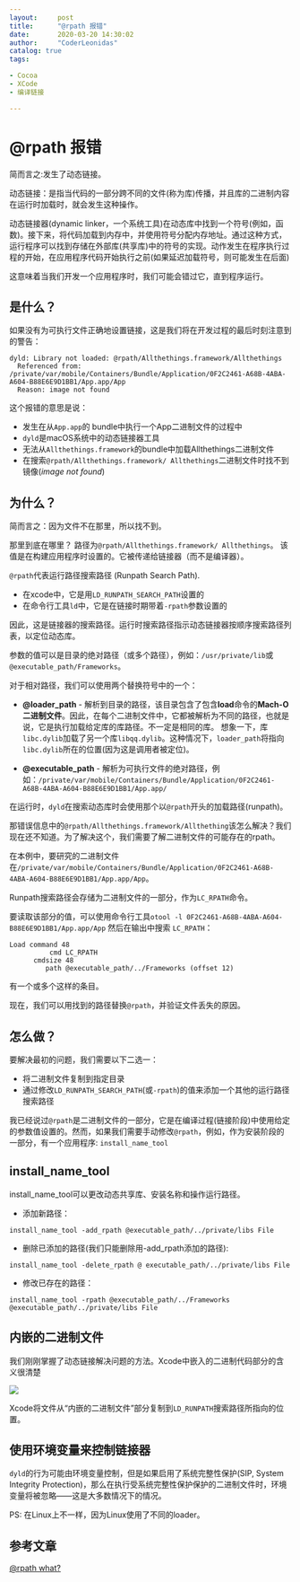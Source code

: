 ```yaml
---
layout:     post
title:      "@rpath 报错"
date:       2020-03-20 14:30:02
author:     "CoderLeonidas"
catalog: true
tags:

- Cocoa
- XCode
- 编译链接

---
```



# @rpath 报错

简而言之:发生了动态链接。

动态链接：是指当代码的一部分跨不同的文件(称为库)传播，并且库的二进制内容在运行时加载时，就会发生这种操作。

动态链接器(dynamic linker，一个系统工具)在动态库中找到一个符号(例如，函数)。接下来，将代码加载到内存中，并使用符号分配内存地址。通过这种方式，运行程序可以找到存储在外部库(共享库)中的符号的实现。动作发生在程序执行过程的开始，在应用程序代码开始执行之前(如果延迟加载符号，则可能发生在后面)

这意味着当我们开发一个应用程序时，我们可能会错过它，直到程序运行。

## 是什么？

如果没有为可执行文件正确地设置链接，这是我们将在开发过程的最后时刻注意到的警告：

```
dyld: Library not loaded: @rpath/Allthethings.framework/Allthethings
  Referenced from: /private/var/mobile/Containers/Bundle/Application/0F2C2461-A68B-4ABA-A604-B88E6E9D1BB1/App.app/App
  Reason: image not found
```

这个报错的意思是说：

- 发生在从`App.app`的 bundle中执行一个App二进制文件的过程中
- `dyld`是macOS系统中的动态链接器工具
- 无法从`Allthethings.framework`的bundle中加载Allthethings二进制文件
- 在搜索`@rpath/Allthethings.framework/ Allthethings`二进制文件时找不到镜像(*image not found*)

## 为什么？

简而言之：因为文件不在那里，所以找不到。

那里到底在哪里？ 路径为`@rpath/Allthethings.framework/ Allthethings`。 该值是在构建应用程序时设置的。它被传递给链接器（而不是编译器）。

`@rpath`代表运行路径搜索路径 (Runpath Search Path).

- 在xcode中，它是用`LD_RUNPATH_SEARCH_PATH`设置的
- 在命令行工具`ld`中，它是在链接时期带着`-rpath`参数设置的

因此，这是链接器的搜索路径。运行时搜索路径指示动态链接器按顺序搜索路径列表，以定位动态库。

参数的值可以是目录的绝对路径（或多个路径），例如：`/usr/private/lib`或`@executable_path/Frameworks`。

对于相对路径，我们可以使用两个替换符号中的一个：

- **@loader_path** - 解析到目录的路径，该目录包含了包含**load**命令的**Mach-O二进制文件**。因此，在每个二进制文件中，它都被解析为不同的路径，也就是说，它是执行加载给定库的库路径。不一定是相同的库。 想象一下，库`libc.dylib`加载了另一个库`libqq.dylib`。这种情况下，`loader_path`将指向`libc.dylib`所在的位置(因为这是调用者被定位)。

- **@executable_path** - 解析为可执行文件的绝对路径，例如：`/private/var/mobile/Containers/Bundle/Application/0F2C2461-A68B-4ABA-A604-B88E6E9D1BB1/App.app/`


在运行时，`dyld`在搜索动态库时会使用那个以`@rpath`开头的加载路径(runpath)。

那错误信息中的`@rpath/Allthethings.framework/Allthething`该怎么解决？我们现在还不知道。为了解决这个，我们需要了解二进制文件的可能存在的rpath。

在本例中，要研究的二进制文件在`/private/var/mobile/Containers/Bundle/Application/0F2C2461-A68B-4ABA-A604-B88E6E9D1BB1/App.app/App`。

Runpath搜索路径会存储为二进制文件的一部分，作为`LC_RPATH`命令。

要读取该部分的值，可以使用命令行工具`otool -l 0F2C2461-A68B-4ABA-A604-B88E6E9D1BB1/App.app/App` 然后在输出中搜索 `LC_RPATH`：

```
Load command 48
          cmd LC_RPATH
      cmdsize 48
         path @executable_path/../Frameworks (offset 12)
```
 
 有一个或多个这样的条目。
 
 现在，我们可以用找到的路径替换`@rpath`，并验证文件丢失的原因。
 
##  怎么做？

要解决最初的问题，我们需要以下二选一：

- 将二进制文件复制到指定目录
- 通过修改`LD_RUNPATH_SEARCH_PATH`(或`-rpath`)的值来添加一个其他的运行路径搜索路径


我已经说过`@rpath`是二进制文件的一部分，它是在编译过程(链接阶段)中使用给定的参数值设置的。然而，如果我们需要手动修改`@rpath`，例如，作为安装阶段的一部分，有一个应用程序: `install_name_tool`


## install\_name\_tool

install_name_tool可以更改动态共享库、安装名称和操作运行路径。

- 添加新路径：

`install_name_tool -add_rpath @executable_path/../private/libs File`

- 删除已添加的路径(我们只能删除用-add_rpath添加的路径):

`install_name_tool -delete_rpath @
executable_path/../private/libs File`

- 修改已存在的路径：

`install_name_tool -rpath @executable_path/../Frameworks @executable_path/../private/libs File`

## 内嵌的二进制文件

我们刚刚掌握了动态链接解决问题的方法。Xcode中嵌入的二进制代码部分的含义很清楚

![](https://i.loli.net/2020/03/20/lCMLsvgIxdtKTq6.png)

Xcode将文件从“内嵌的二进制文件”部分复制到`LD_RUNPATH`搜索路径所指向的位置。

## 使用环境变量来控制链接器

`dyld`的行为可能由环境变量控制，但是如果启用了系统完整性保护(SIP,  System Integrity Protection)，那么在执行受系统完整性保护保护的二进制文件时，环境变量将被忽略——这是大多数情况下的情况。

PS: 在Linux上不一样，因为Linux使用了不同的loader。


## 参考文章

[@rpath what?](https://blog.krzyzanowskim.com/2018/12/05/rpath-what/)